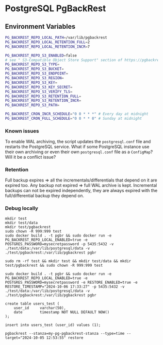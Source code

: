 # PostgreSQL PgBackRest

## Environment Variables

```bash
PG_BACKREST_REPO_LOCAL_PATH=/var/lib/pgbackrest
PG_BACKREST_REPO_LOCAL_RETENTION_FULL=2
PG_BACKREST_REPO_LOCAL_RETENTION_INCR=7

PG_BACKREST_REPO_S3_ENABLED=false
# see " S3-Compatible Object Store Support" section of https://pgbackrest.org/user-guide.html
PG_BACKREST_REPO_S3_TYPE=
PG_BACKREST_REPO_S3_BUCKET=
PG_BACKREST_REPO_S3_ENDPOINT=
PG_BACKREST_REPO_S3_REGION=
PG_BACKREST_REPO_S3_KEY=
PG_BACKREST_REPO_S3_KEY_SECRET=
PG_BACKREST_REPO_S3_VERIFY_TLS=
PG_BACKREST_REPO_S3_RETENTION_FULL=
PG_BACKREST_REPO_S3_RETENTION_INCR=
PG_BACKREST_REPO_S3_PATH=

PG_BACKREST_CRON_INCR_SCHEDULE="0 0 * * *" # Every day at midnight
PG_BACKREST_CRON_FULL_SCHEDULE="0 0 * * 0" # Sunday at midnight
```

### Known issues

To enable WAL archiving, the script updates the `postgresql.conf` file and restarts the PostgreSQL service. What if some PostgreSQL instance use their own archiving or even their own `postgresql.conf` file as a `ConfigMap`? Will it be a conflict issue?

### Retention

Full backup expires => all the incrementals/differentials that depend on it are expired too.
Any backup not expired => full WAL archive is kept.
Incremental backups can not be expired independently, they are always expired with the full/differential backup they depend on.

### Debug locally

```
mkdir test
mkdir test/data
mkdir test/pgbackrest
sudo chown -R 999:999 test
sudo docker build . -t pgbr && sudo docker run -e PG_BACKREST_REPO_LOCAL_ENABLED=true -e POSTGRES_PASSWORD=mysecretpassword -p 5435:5432 -v ./test/data:/var/lib/postgresql/data -v ./test/pgbackrest:/var/lib/pgbackrest pgbr
```
```
sudo rm -rf test && mkdir test && mkdir test/data && mkdir test/pgbackrest && sudo chown -R 999:999 test
```

```
sudo docker build . -t pgbr && sudo docker run -e PG_BACKREST_REPO_LOCAL_ENABLED=true -e POSTGRES_PASSWORD=mysecretpassword -e RESTORE_ENABLED=true -e RESTORE_TIMESTAMP="2024-10-06 17:33:27" -p 5435:5432 -v ./test/data:/var/lib/postgresql/data -v ./test/pgbackrest:/var/lib/pgbackrest pgbr
```

```
create table users_test (
    user_id     varchar(50),
    date        timestamp NOT NULL DEFAULT NOW()
);
```

```
insert into users_test (user_id) values (1);
```

```
pgbackrest --stanza=my-pg-pgbackrest-stanza --type=time --target="2024-10-05 12:53:55" restore
```
